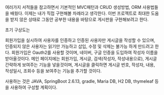 여러가지 서적들을 참고하면서 기본적인 MVC패턴과 CRUD 생성방법, ORM 사용법들을 배웠다. 이제는 내가 직접 구현해볼 차례라고 생각한다.
이번 프로젝트로 최대한 도움을 받지 않은 상태로 그동안 공부한 내용을 바탕으로 게시판을 구현해보려고 한다.

초기 구상도는

회원가입을 실시하여 사용자를 인증하고 인증된 사용자만 게시글을 작성할 수 있으며, 인증되지 않은 사용자는 읽기만 가능하고 삽입, 수정 및 삭제는 불가능 하게 만드려고 한다.
회원가입은 Oauth2를 사용할 것이며, 네이버, 구글 인증을 도입하여 작성자 이름을 받아올것이다.
메인 페이지에는 회원가입, 게시글, 검색(작성자, 작성내용으로), 게시글 간략하게 보여주는 기능을 넣을것이며,
게시글을 클릭하면 게시글 번호, 작성자, 내용, 작성일시, 조회수 등을 보여주는 기능을 추가할 것이다.

사용하는 것은
JAVA, SpringBoot 2.6.13, gradle, Maria DB, H2 DB, thymeleaf 등을 사용하여 구성할 계획이다.
